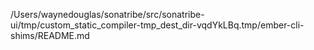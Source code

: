 /Users/waynedouglas/sonatribe/src/sonatribe-ui/tmp/custom_static_compiler-tmp_dest_dir-vqdYkLBq.tmp/ember-cli-shims/README.md